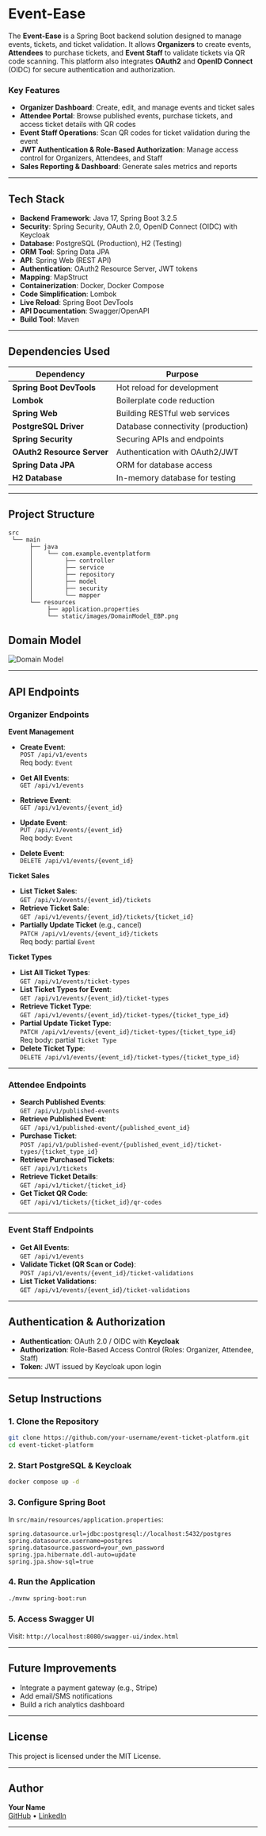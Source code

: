
# Event-Ease

The **Event-Ease** is a Spring Boot backend solution designed to manage events, tickets, and ticket validation. It allows **Organizers** to create events, **Attendees** to purchase tickets, and **Event Staff** to validate tickets via QR code scanning. This platform also integrates **OAuth2** and **OpenID Connect** (OIDC) for secure authentication and authorization.

### Key Features
- **Organizer Dashboard**: Create, edit, and manage events and ticket sales
- **Attendee Portal**: Browse published events, purchase tickets, and access ticket details with QR codes
- **Event Staff Operations**: Scan QR codes for ticket validation during the event
- **JWT Authentication & Role-Based Authorization**: Manage access control for Organizers, Attendees, and Staff
- **Sales Reporting & Dashboard**: Generate sales metrics and reports

---

## Tech Stack
- **Backend Framework**: Java 17, Spring Boot 3.2.5
- **Security**: Spring Security, OAuth 2.0, OpenID Connect (OIDC) with Keycloak
- **Database**: PostgreSQL (Production), H2 (Testing)
- **ORM Tool**: Spring Data JPA
- **API**: Spring Web (REST API)
- **Authentication**: OAuth2 Resource Server, JWT tokens
- **Mapping**: MapStruct
- **Containerization**: Docker, Docker Compose
- **Code Simplification**: Lombok
- **Live Reload**: Spring Boot DevTools
- **API Documentation**: Swagger/OpenAPI
- **Build Tool**: Maven

---

## Dependencies Used

| Dependency                | Purpose                                  |
|---------------------------|------------------------------------------|
| **Spring Boot DevTools**   | Hot reload for development               |
| **Lombok**                 | Boilerplate code reduction               |
| **Spring Web**             | Building RESTful web services            |
| **PostgreSQL Driver**      | Database connectivity (production)       |
| **Spring Security**        | Securing APIs and endpoints              |
| **OAuth2 Resource Server** | Authentication with OAuth2/JWT           |
| **Spring Data JPA**        | ORM for database access                  |
| **H2 Database**            | In-memory database for testing           |

---

## Project Structure
```
src
 └── main
      ├── java
      │    └── com.example.eventplatform
      │         ├── controller
      │         ├── service
      │         ├── repository
      │         ├── model
      │         ├── security
      │         └── mapper
      └── resources
           ├── application.properties
           └── static/images/DomainModel_EBP.png
```

## Domain Model

![Domain Model](src/main/resources/static/images/DomainModel_EBP.png)


---

## API Endpoints

### Organizer Endpoints

**Event Management**  
- **Create Event**:  
  `POST /api/v1/events`  
  Req body: `Event`  

- **Get All Events**:  
  `GET /api/v1/events`  
- **Retrieve Event**:  
  `GET /api/v1/events/{event_id}`  
- **Update Event**:  
  `PUT /api/v1/events/{event_id}`  
  Req body: `Event`  
- **Delete Event**:  
  `DELETE /api/v1/events/{event_id}`  

**Ticket Sales**  
- **List Ticket Sales**:  
  `GET /api/v1/events/{event_id}/tickets`  
- **Retrieve Ticket Sale**:  
  `GET /api/v1/events/{event_id}/tickets/{ticket_id}`  
- **Partially Update Ticket** (e.g., cancel)  
  `PATCH /api/v1/events/{event_id}/tickets`  
  Req body: partial `Event`  

**Ticket Types**  
- **List All Ticket Types**:  
  `GET /api/v1/events/ticket-types`  
- **List Ticket Types for Event**:  
  `GET /api/v1/events/{event_id}/ticket-types`  
- **Retrieve Ticket Type**:  
  `GET /api/v1/events/{event_id}/ticket-types/{ticket_type_id}`  
- **Partial Update Ticket Type**:  
  `PATCH /api/v1/events/{event_id}/ticket-types/{ticket_type_id}`  
  Req body: partial `Ticket Type`  
- **Delete Ticket Type**:  
  `DELETE /api/v1/events/{event_id}/ticket-types/{ticket_type_id}`  

---

### Attendee Endpoints
- **Search Published Events**:  
  `GET /api/v1/published-events`  
- **Retrieve Published Event**:  
  `GET /api/v1/published-event/{published_event_id}`  
- **Purchase Ticket**:  
  `POST /api/v1/published-event/{published_event_id}/ticket-types/{ticket_type_id}`  
- **Retrieve Purchased Tickets**:  
  `GET /api/v1/tickets`  
- **Retrieve Ticket Details**:  
  `GET /api/v1/ticket/{ticket_id}`  
- **Get Ticket QR Code**:  
  `GET /api/v1/tickets/{ticket_id}/qr-codes`  

---

### Event Staff Endpoints
- **Get All Events**:  
  `GET /api/v1/events`  
- **Validate Ticket (QR Scan or Code)**:  
  `POST /api/v1/events/{event_id}/ticket-validations`  
- **List Ticket Validations**:  
  `GET /api/v1/events/{event_id}/ticket-validations`  

---

## Authentication & Authorization
- **Authentication**: OAuth 2.0 / OIDC with **Keycloak**  
- **Authorization**: Role-Based Access Control (Roles: Organizer, Attendee, Staff)  
- **Token**: JWT issued by Keycloak upon login  

---

## Setup Instructions

### 1. Clone the Repository
```bash
git clone https://github.com/your-username/event-ticket-platform.git
cd event-ticket-platform
```

### 2. Start PostgreSQL & Keycloak  
```bash
docker compose up -d
```

### 3. Configure Spring Boot  
In `src/main/resources/application.properties`:
```properties
spring.datasource.url=jdbc:postgresql://localhost:5432/postgres
spring.datasource.username=postgres
spring.datasource.password=your_own_password
spring.jpa.hibernate.ddl-auto=update
spring.jpa.show-sql=true
```

### 4. Run the Application  
```bash
./mvnw spring-boot:run
```

### 5. Access Swagger UI  
Visit: `http://localhost:8080/swagger-ui/index.html`

---

## Future Improvements
- Integrate a payment gateway (e.g., Stripe)  
- Add email/SMS notifications  
- Build a rich analytics dashboard  

---

## License
This project is licensed under the MIT License.


---

## Author
**Your Name**  
[GitHub](https://github.com/karkiayush) • [LinkedIn](https://www.linkedin.com/in/aayush-karki-18b18221a/)

---

